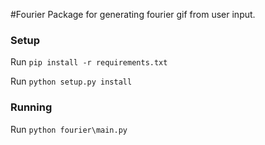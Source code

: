 #Fourier 
Package for generating fourier gif from user input.


### Setup
Run `pip install -r requirements.txt`

Run `python setup.py install`
 
### Running
Run `python fourier\main.py`